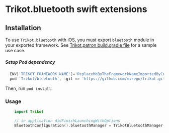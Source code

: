 # Trikot.bluetooth swift extensions

## Installation
To use `Trikot.bluetooth` with iOS, you must export `bluetooth` module in your exported framework. See [Trikot.patron build.gradle file](https://github.com/mirego/trikot.patron/blob/master/common/build.gradle.kts) for a sample use case.

##### Setup Pod dependency
```groovy
  ENV['TRIKOT_FRAMEWORK_NAME']='ReplaceMeByTheFrameworkNameImportedByCocoaPods'
  pod 'Trikot/bluetooth', :git => 'https://github.com/mirego/trikot.git'
```
Then, run `pod install`.

### Usage
```swift
    import Trikot

    // in application didFinishLaunchingWithOptions
    BluetoothConfiguration().bluetoothManager = TrikotBluetoothManager()
```
